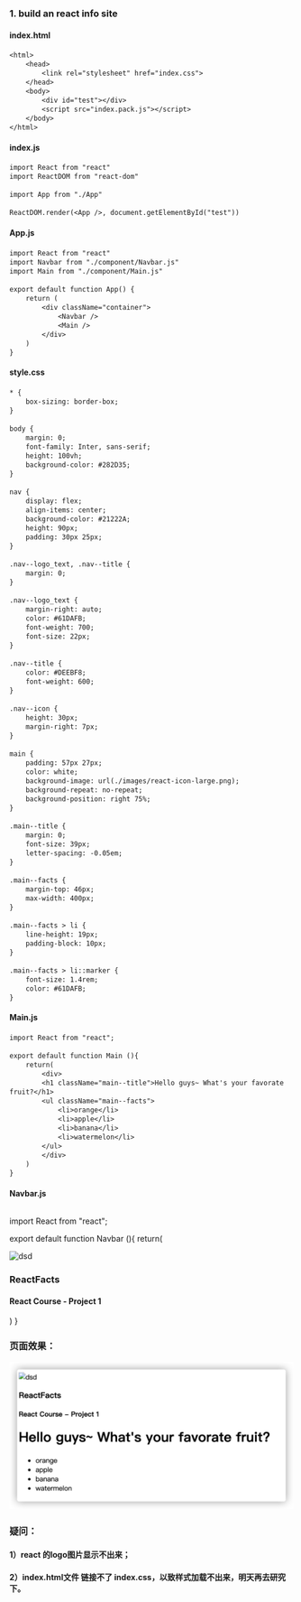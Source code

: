 ### 1. build an react info site

#### index.html

```
<html>
    <head>
        <link rel="stylesheet" href="index.css">
    </head>
    <body>
        <div id="test"></div>
        <script src="index.pack.js"></script>
    </body>
</html>

```

#### index.js

```
import React from "react"
import ReactDOM from "react-dom"

import App from "./App"

ReactDOM.render(<App />, document.getElementById("test"))
```

#### App.js

```
import React from "react"
import Navbar from "./component/Navbar.js"
import Main from "./component/Main.js"

export default function App() {
    return (
        <div className="container">
            <Navbar />
            <Main />
        </div>
    )
}
```

#### style.css

```
* {
    box-sizing: border-box;
}

body {
    margin: 0;
    font-family: Inter, sans-serif;
    height: 100vh;
    background-color: #282D35;
}

nav {
    display: flex;
    align-items: center;
    background-color: #21222A;
    height: 90px;
    padding: 30px 25px;
}

.nav--logo_text, .nav--title {
    margin: 0;
}

.nav--logo_text {
    margin-right: auto;
    color: #61DAFB;
    font-weight: 700;
    font-size: 22px;
}

.nav--title {
    color: #DEEBF8;
    font-weight: 600;
}

.nav--icon {
    height: 30px;
    margin-right: 7px;
}

main {
    padding: 57px 27px;
    color: white;
    background-image: url(./images/react-icon-large.png);
    background-repeat: no-repeat;
    background-position: right 75%;
}

.main--title {
    margin: 0;
    font-size: 39px;
    letter-spacing: -0.05em;
}

.main--facts {
    margin-top: 46px;
    max-width: 400px;
}

.main--facts > li {
    line-height: 19px;
    padding-block: 10px;
}

.main--facts > li::marker {
    font-size: 1.4rem;
    color: #61DAFB;
}
```

#### Main.js
```
import React from "react";

export default function Main (){
    return(
        <div>
        <h1 className="main--title">Hello guys~ What's your favorate fruit?</h1>
        <ul className="main--facts">
            <li>orange</li>
            <li>apple</li>
            <li>banana</li>
            <li>watermelon</li>
        </ul>
        </div>
    )
}
```

#### Navbar.js
```

```
import React from "react";

export default function Navbar (){
  return(
      <nav>
          <img src="../img/logo192.png" className="nav--icon" alt="dsd"/>
          <h3 className="nav--logo_text">ReactFacts</h3>
            <h4 className="nav--title">React Course - Project 1</h4>
      </nav>
  )
}

### 页面效果：
![alt ](./img/react_page_result.png)

### 疑问：
  #### 1）react 的logo图片显示不出来；
  #### 2）index.html文件 链接不了 index.css，以致样式加载不出来，明天再去研究下。